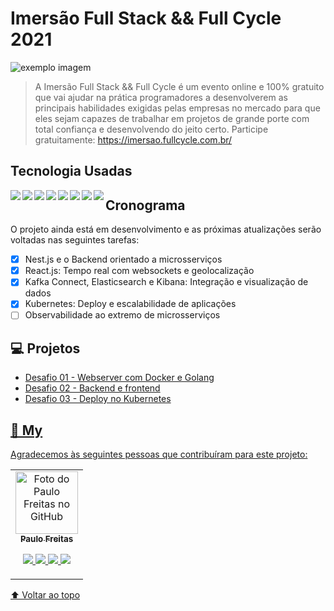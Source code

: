 # Imersão Full Stack && Full Cycle 2021

<img src="https://events-fullcycle.s3.amazonaws.com/events-fullcycle/static/site/img/logo-fullcycle-2.png" alt="exemplo imagem">

> A Imersão Full Stack && Full Cycle é um evento online e 100% gratuito que vai ajudar na prática programadores a desenvolverem as principais habilidades exigidas pelas empresas no mercado para que eles sejam capazes de trabalhar em projetos de grande porte com total confiança e desenvolvendo do jeito certo.
Participe gratuitamente: https://imersao.fullcycle.com.br/

## Tecnologia Usadas
 <img align="left" src="https://th3hydr4.files.wordpress.com/2021/04/anyconv.com__nestjs.png"/>	
 <img align="left" src="https://th3hydr4.files.wordpress.com/2021/04/anyconv.com__ka.png"/>	
 <img align="left" src="https://th3hydr4.files.wordpress.com/2021/04/anyconv.com__golang.png"/>	
 <img align="left" src="https://th3hydr4.files.wordpress.com/2021/04/reactjs-1.png"/>	
 <img align="left" src="https://th3hydr4.files.wordpress.com/2021/04/githubactions.png"/>
 <img align="left" src="https://th3hydr4.files.wordpress.com/2021/04/docker.png"/>
 <img align="left" src="https://th3hydr4.files.wordpress.com/2021/04/anyconv.com__kubernetes.png"/>
 <img align="left" src="https://th3hydr4.files.wordpress.com/2021/04/elasticstack.png"/>


## Cronograma

O projeto ainda está em desenvolvimento e as próximas atualizações serão voltadas nas seguintes tarefas:

- [x] Nest.js e o Backend orientado a microsserviços
- [x] React.js: Tempo real com websockets e geolocalização
- [x] Kafka Connect, Elasticsearch e Kibana: Integração e visualização de dados
- [x] Kubernetes: Deploy e escalabilidade de aplicações
- [ ] Observabilidade ao extremo de microsserviços

## 💻 Projetos

- <a href="https://github.com/paulofreitas-py/Imersao-Full-Stack-Full-Cycle-2021/tree/main/Desafio-01"> Desafio 01 - Webserver com Docker e Golang
- <a href="https://github.com/paulofreitas-py/Imersao-Full-Stack-Full-Cycle-2021/tree/main/Desafio-02"> Desafio 02 - Backend e frontend
- <a href="https://github.com/paulofreitas-py/Imersao-Full-Stack-Full-Cycle-2021/tree/main/Desafio-03"> Desafio 03 - Deploy no Kubernetes


## 🤝 My

Agradecemos às seguintes pessoas que contribuíram para este projeto:

<table>
  <tr>
    <td align="center">
      <a href="#">
        <img src="https://avatars.githubusercontent.com/u/42820569?s=460&u=756d1c6a756b352a1095e7cb9289d3170f909765&v=4" width="100px;" alt="Foto do Paulo Freitas no GitHub"/><br>
        <sub>
          <b>Paulo Freitas</b>
        </sub>
        <p align="center">
        <a href="https://www.instagram.com/paulofreitas.py/">
    <img src="https://img.shields.io/badge/Instagram-FF0080?style=for-the-badge&logo=instagram&logoColor=white"/>
  </a>
  <a href="https://www.linkedin.com/in/paulofreitas-py/">
    <img src="https://img.shields.io/badge/LinkedIn-0077B5?style=for-the-badge&logo=linkedin&logoColor=white"/>
  </a>
  <a href="https://github.com/paulofreitas-py">
    <img src="https://img.shields.io/badge/GitHub-100000?style=for-the-badge&logo=github&logoColor=white"/>
    <a href="https://t.me/paulofreitas_py">
    <img src="https://img.shields.io/badge/Telegram-084B8A?style=for-the-badge&logo=telegram&logoColor=white"/>
      </a>
    </td>
    
  </tr>
</table>



[⬆ Voltar ao topo](#nome-do-projeto)<br>
